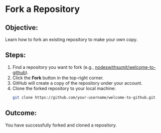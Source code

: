 # Fork a Repository

## Objective:
Learn how to fork an existing repository to make your own copy.

## Steps:
1. Find a repository you want to fork (e.g., [nodeswithsumit/welcome-to-github](https://github.com/nodeswithsumit/welcome-to-github)).
2. Click the **Fork** button in the top-right corner.
3. GitHub will create a copy of the repository under your account.
4. Clone the forked repository to your local machine:
    ```bash
    git clone https://github.com/your-username/welcome-to-github.git
    ```

## Outcome:
You have successfully forked and cloned a repository.

